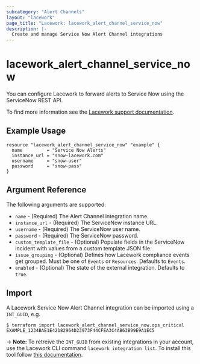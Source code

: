 ```yaml
---
subcategory: "Alert Channels"
layout: "lacework"
page_title: "Lacework: lacework_alert_channel_service_now"
description: |-
  Create and manage Service Now Alert Channel integrations
---
```


# lacework\_alert\_channel\_service\_now

You can configure Lacework to forward alerts to Service Now using the ServiceNow REST API.

To find more information see the [Lacework support documentation](https://support.lacework.com/hc/en-us/articles/360005842314-ServiceNow).

## Example Usage

```hcl
resource "lacework_alert_channel_service_now" "example" {
  name         = "Service Now Alerts"
  instance_url = "snow-lacework.com"
  username     = "snow-user"
  password     = "snow-pass"
}
```

## Argument Reference

The following arguments are supported:

* `name` - (Required) The Alert Channel integration name.
* `instance_url` - (Required) The ServiceNow instance URL.
* `username` - (Required) The ServiceNow user name.
* `password` - (Required) The ServiceNow password.
* `custom_template_file` - (Optional) Populate fields in the ServiceNow incident with values from a custom template JSON file.
* `issue_grouping` - (Optional) Defines how Lacework compliance events get grouped. Must be one of `Events` or `Resources`. Defaults to `Events`.
* `enabled` - (Optional) The state of the external integration. Defaults to `true`.

## Import

A Lacework Service Now Alert Channel integration can be imported using a `INT_GUID`, e.g.

```
$ terraform import lacework_alert_channel_service_now.ops_critical EXAMPLE_1234BAE1E42182964D23973F44CFEA3C4AB63B99E9A1EC5
```
-> **Note:** To retreive the `INT_GUID` from existing integrations in your account, use the
	Lacework CLI command `lacework integration list`. To install this tool follow
	[this documentation](https://docs.lacework.com/cli/).
